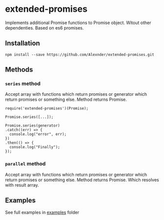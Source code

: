 # extended-promises
Implements additional Promise functions to Promise object. Witout other dependenties. Based on es6 promises.

## Installation

`npm install --save https://github.com/Alexnder/extended-promises.git`

## Methods
### `series` method
Accept array with functions which return promises or generator which return promises or something else.
Method returns Promise.

```
require('extended-promises')(Promise);

Promise.series([...]);

Promise.series(generator)
.catch((err) => {
  console.log("error", err);
})
.then(() => {
  console.log("Finally");
});
```

### `parallel` method
Accept array with functions which return promises or generator which return promises or something else.
Method returns Promise. Which resolves with result array.

## Examples
See full examples in [examples](examples) folder
